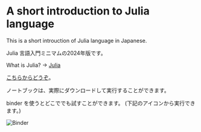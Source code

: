 # A short introduction to Julia language

This is a short introuction of Julia language in Japanese.

Julia 言語入門ミニマムの2024年版です。

What is Julia? -> [Julia](https://julialang.org/)

[こちらからどうぞ](short_intro_julia.ipynb)。

ノートブックは、実際にダウンロードして実行することができます。

binder を使うとどこででも試すことができます。
(下記のアイコンから実行できます。)

![Binder](https://mybinder.org/v2/gh/akio-tomiya/intro_julia_minimum2024/167852f9e674f92f58b049b829d85a0532a37e11?urlpath=lab%2Ftree%2Fshort_intro_julia.ipynb)

<!--
binder を使うとどこででも試すことができます。
(下記のアイコンから実行できます。)

[![Binder](https://mybinder.org/badge_logo.svg)](https://mybinder.org/v2/gh/akio-tomiya/intro_julia_minimum2024/HEAD?filepath=short_intro_julia.ipynb)
-->
